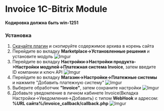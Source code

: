 <h1>Invoice 1C-Bitrix Module</h1>

**Кодировка должна быть win-1251**

<h3>Установка</h3>

1. [Скачайте плагин](https://github.com/Invoice-LLC/Invoice.Module.1C-Bitrix/archive/master.zip) и скопируйте содержимое архива в корень сайта
2. Перейдите во вкладку **Marketplace->Установленные решения** и установите модуль
![Imgur](https://imgur.com/B7TWFJE.png)
3. Перейдите во вкладку **Настройки->Настройки продукта->Настройки модулей->Платежная система Invoice**, затем введите ID компании и ключ API
![Imgur](https://imgur.com/X8T6JUA.png)
4. Перейдите во вкладку **Магазин->Настройки->Платежные системы** и нажмите "Добавить платежную систему"
![Imgur](https://imgur.com/OBpBvWF.png)
5. Выберите обработчик **"Invoice"**, затем сохраните настройки
![Imgur](https://imgur.com/7TwBlnc.png)
6. Добавьте уведомление в личном кабинете Invoice(Вкладка Настройки->Уведомления->Добавить)
с типом **WebHook** и адресом: **%URL сайта%/invoice_callback/callback.php**
![Imgur](https://imgur.com/LZEozhf.png)
